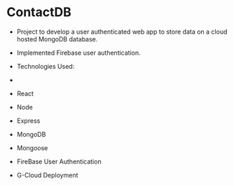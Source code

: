 # ContactDB

- Project to develop a user authenticated web app to store data on a cloud hosted MongoDB database.
- Implemented Firebase user authentication.

- Technologies Used:
- 
- React
- Node
- Express
- MongoDB
- Mongoose
- FireBase User Authentication
- G-Cloud Deployment
